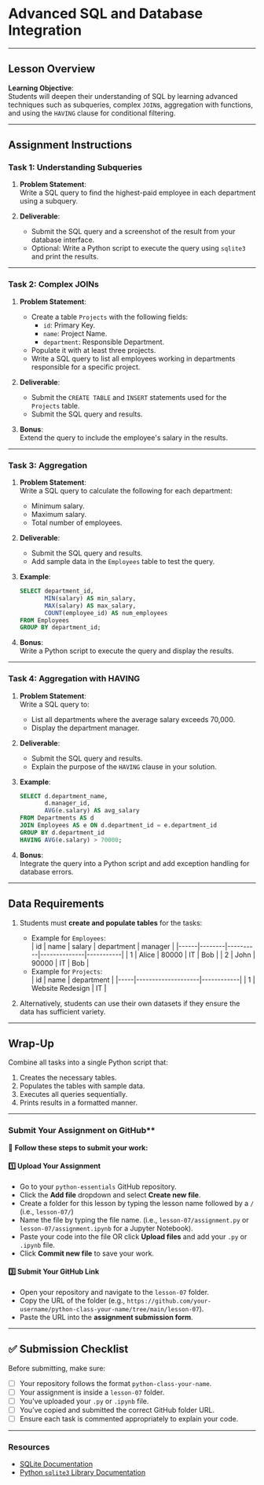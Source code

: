 
# **Advanced SQL and Database Integration**

---

## **Lesson Overview**

**Learning Objective**:  
Students will deepen their understanding of SQL by learning advanced techniques such as subqueries, complex `JOIN`s, aggregation with functions, and using the `HAVING` clause for conditional filtering.

---

## **Assignment Instructions**

### **Task 1: Understanding Subqueries**

1. **Problem Statement**:  
   Write a SQL query to find the highest-paid employee in each department using a subquery.

2. **Deliverable**:  
   - Submit the SQL query and a screenshot of the result from your database interface.
   - Optional: Write a Python script to execute the query using `sqlite3` and print the results.

---

### **Task 2: Complex JOINs**

1. **Problem Statement**:  
   - Create a table `Projects` with the following fields:
     - `id`: Primary Key.
     - `name`: Project Name.
     - `department`: Responsible Department.
   - Populate it with at least three projects.
   - Write a SQL query to list all employees working in departments responsible for a specific project.

2. **Deliverable**:  
   - Submit the `CREATE TABLE` and `INSERT` statements used for the `Projects` table.
   - Submit the SQL query and results.

4. **Bonus**:  
   Extend the query to include the employee's salary in the results.

---

### **Task 3: Aggregation**

1. **Problem Statement**:  
   Write a SQL query to calculate the following for each department:
   - Minimum salary.
   - Maximum salary.
   - Total number of employees.

2. **Deliverable**:  
   - Submit the SQL query and results.
   - Add sample data in the `Employees` table to test the query.

3. **Example**:  
   ```sql
   SELECT department_id, 
          MIN(salary) AS min_salary, 
          MAX(salary) AS max_salary, 
          COUNT(employee_id) AS num_employees
   FROM Employees
   GROUP BY department_id;
   ```

4. **Bonus**:  
   Write a Python script to execute the query and display the results.

---

### **Task 4: Aggregation with HAVING**

1. **Problem Statement**:  
   Write a SQL query to:
   - List all departments where the average salary exceeds 70,000.
   - Display the department manager.

2. **Deliverable**:  
   - Submit the SQL query and results.
   - Explain the purpose of the `HAVING` clause in your solution.

3. **Example**:  
   ```sql
   SELECT d.department_name, 
          d.manager_id, 
          AVG(e.salary) AS avg_salary
   FROM Departments AS d
   JOIN Employees AS e ON d.department_id = e.department_id
   GROUP BY d.department_id
   HAVING AVG(e.salary) > 70000;
   ```

4. **Bonus**:  
   Integrate the query into a Python script and add exception handling for database errors.

---

## **Data Requirements**

1. Students must **create and populate tables** for the tasks:
   - Example for `Employees`:  
     | id  | name   | salary   | department   | manager   |
     |------|--------|----------|--------------|-----------|
     | 1    | Alice  | 80000    | IT           | Bob       |
     | 2    | John   | 90000    | IT           | Bob       |
   - Example for `Projects`:  
     | id  | name               | department |
     |-----|--------------------|------------|
     | 1   | Website Redesign   | IT         |

2. Alternatively, students can use their own datasets if they ensure the data has sufficient variety.

---

## **Wrap-Up**

Combine all tasks into a single Python script that:
1. Creates the necessary tables.
2. Populates the tables with sample data.
3. Executes all queries sequentially.
4. Prints results in a formatted manner.

---

### Submit Your Assignment on GitHub**  

📌 **Follow these steps to submit your work:**  

#### **1️⃣ Upload Your Assignment**  
- Go to your `python-essentials` GitHub repository.
- Click the **Add file** dropdown and select **Create new file**.
- Create a folder for this lesson by typing the lesson name followed by a `/` (i.e., `lesson-07/`)
- Name the file by typing the file name. (i.e., `lesson-07/assignment.py` or `lesson-07/assignment.ipynb` for a Jupyter Notebook).  
- Paste your code into the file OR click **Upload files** and add your `.py` or `.ipynb` file.  
- Click **Commit new file** to save your work.  

#### **3️⃣ Submit Your GitHub Link**  
- Open your repository and navigate to the `lesson-07` folder.  
- Copy the URL of the folder (e.g., `https://github.com/your-username/python-class-your-name/tree/main/lesson-07`).  
- Paste the URL into the **assignment submission form**.  

---

## **✅ Submission Checklist**  
Before submitting, make sure:  
- [ ] Your repository follows the format `python-class-your-name`.  
- [ ] Your assignment is inside a `lesson-07` folder.  
- [ ] You've uploaded your `.py` or `.ipynb` file.  
- [ ] You’ve copied and submitted the correct GitHub folder URL.
- [ ] Ensure each task is commented appropriately to explain your code.

---

### **Resources**
- [SQLite Documentation](https://www.sqlite.org/docs.html)
- [Python `sqlite3` Library Documentation](https://docs.python.org/3/library/sqlite3.html)
```
